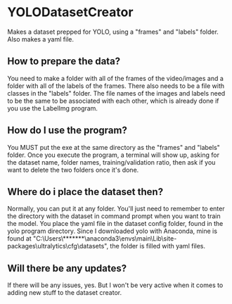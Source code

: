 # YOLODatasetCreator
Makes a dataset prepped for YOLO, using a "frames" and "labels" folder. Also makes a yaml file.



## How to prepare the data?
You need to make a folder with all of the frames of the video/images and a folder with all of the labels of the frames.
There also needs to be a file with classes in the "labels" folder.
The file names of the images and labels need to be the same to be associated with each other, which is already done if you use the LabelImg program.

## How do I use the program?
You MUST put the exe at the same directory as the "frames" and "labels" folder.
Once you execute the program, a terminal will show up, asking for the dataset name, folder names, training/validation ratio, then ask if you want to delete the two folders once it's done.

## Where do i place the dataset then?
Normally, you can put it at any folder. You'll just need to remember to enter the directory with the dataset in command prompt when you want to train the model.
You place the yaml file in the dataset config folder, found in the yolo program directory. Since I downloaded yolo with Anaconda, mine is found at "C:\Users\\*******\anaconda3\envs\main\Lib\site-packages\ultralytics\cfg\datasets", the folder is filled with yaml files.

## Will there be any updates?
If there will be any issues, yes. But I won't be very active when it comes to adding new stuff to the dataset creator.
